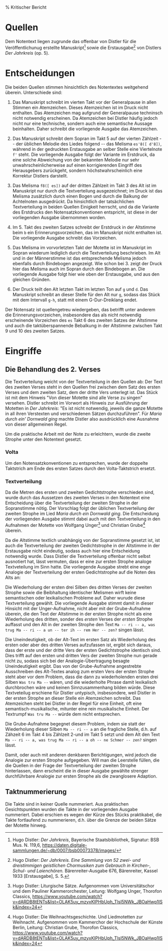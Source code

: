 % Kritischer Bericht


# Quellen

Dem Notentext liegen zugrunde das offenbar von Distler für die Veröffentlichunug erstellte Manuskript[^1] sowie die Erstausgabe[^2]   von Distlers *Der Jahrkreis* (op. 5).

[^1]: Hugo Distler: *Der Jahrkreis*, Bayerische Staatsbibliothek, Signatur: BSB Mus. N. 119,6, https://daten.digitale-sammlungen.de/~db/0007/bsb00073378/images/

[^2]: Hugo Distler: *Der Jahrkreis. Eine Sammlung von 52 zwei- und dreistimmigen geistlichen Chormusiken zum Gebrauch in Kirchen-, Schul- und Laienchören.* Bärenreiter-Ausgabe 676, Bärenreiter, Kassel 1933 [Erstausgabe], S. 5.

# Entscheidungen

Die beiden Quellen stimmen hinsichtlich des Notentextes weitgehend überein. Unterschiede sind:

1. Das Manuskript schreibt im vierten Takt vor der Generalpause in allen Stimmen ein Atemzeichen. Dieses Atemzeichen ist im Druck nicht enthalten. Das Atemzeichen mag aufgrund der Generalpause techninsch nicht notwendig erscheinen. Da Atemzeichen bei Distler häufig jedoch nicht nur eine technische, sondern auch eine semantische Aussage beinhalten. Daher schreibt die vorliegende Ausgabe das Atemzeichen.

2. Das Manuskript schreibt dem Sopran im Takt 5 auf der vierten Zählzeit -- der üblichen Melodie des Liedes folgend -- das Melisma `es'8([ d'8])`,  während in der gedruckten Erstausgabe an selber Stelle eine Viertelnote `f'` steht. Die vorliegende Ausgabe folgt der Variante im Erstdruck, da eine solche Abweichung von der bekannten Melodie nur sehr unwahrscheinlicherweise auf einen korrigierenden Eingriff des Herausgebers zurückgeht, sondern höchstwahrscheinlich eine Korrektur Distlers darstellt.

3. Das Melisma `f8([ es])` auf der dritten Zählzeit im Takt 3 des Alt ist im Manuskript nur durch die Textverteilung ausgezeichnet; im Druck ist das Melisma zusätzlich durch einen Bogen und durch die Balkung der Achtelnoten ausgedrückt. Da hinsichtlich der tatsächlichen Textverteilung in beiden Quellen Einigkeit herrscht, und da die Variante des Erstdrucks den Notensatzkonventionen entspricht, ist diese in der vorliegenden Ausgabe übernommen worden.

4. Im 5. Takt des zweiten Satzes schreibt der Erstdruck in der Altstimme beim `b` ein Erinnerungsvorzeichen, das im Manuskript nicht enthalten ist. Die vorliegende Ausgabe schreibt das Vorzeichen.

5. Das Melisma im vorvorletzten Takt der Motette ist im Manuskript im Sopran wiederum lediglich durch die Textverteilung beschrieben. Im Alt und in der Männerstimme ist das entsprechende Melisma jedoch ebenfalls durch Bindebogen angezeigt. Wie schon bei 3. zeigt der Druck hier das Melisma auch im Sopran durch den Bindebogen an. Die vorliegende Ausgabe folgt hier wie oben der Erstausgabe, und aus den gleichen Gründen.

6. Der Druck teilt den Alt letzten Takt im letzten Ton auf `g` und `d`. Das Manuskript schreibt an dieser Stelle für den Alt nur `g`, sodass das Stück mit dem Intervall `g-h`, statt mit einem G-Dur-Dreiklang endet.


Der Notensatz ist quellengetreu wiedergeben, das betrifft unter anderem die Erinnerungsvorzeichen, insbesondere das als nicht notwendig erscheinende Vorzeichen des `es` Takt 6 des zweiten Satzes der Altstimme und auch die taktüberspannende Bebalkung in der Altstimme zwischen Takt 9 und 10 des zweiten Satzes.

# Eingriffe

## Die Behandlung des 2. Verses

Die Textverteilung weicht von der Textverteilung in den Quellen ab: Der Text des zweiten Verses steht in den Quellen frei zwischen dem Satz des ersten Verses und dem zweiten Satz, dem der dritte Vers unterlegt ist. Das Stück ist mit dem Hinweis "Von dieser Motette sind alle Verse zu singen" versehen. Distler schreibt im Vorwort als Hinweis zur Ausführung der Motetten in *Der Jahrkreis*: "Es ist nicht notwendig, jeweils die ganze Motette in all ihren Verstexten und verschiedenen Sätzen durchzuführen". Für *Maria durch ein' Dornwald ging* machte Distler also ausdrücklich eine Ausnahme von dieser allgemeinen Regel. 

Um die praktische Arbeit mit der Note zu erleichtern, wurde die zweite Strophe unter den Notentext gesetzt.

### Volta

Um den Notensatzkonventionen zu entsprechen, wurde der doppelte Taktstrich am Ende des ersten Satzes durch den Volta-Taktstrich ersetzt.

### Textverteilung

Da die Metren des ersten und zweiten Gedichtstrophe verschieden sind, wurde durch das Aussetzen des zweiten Verses in den Notentext eine Entscheidung über die Textverteilung der zweiten Strophe in der Sopranstimme nötig. Der Vorschlag folgt der üblichen Textverteilung der zweiten Strophe im Lied *Maria durch ein Dornwald ging*. Die Entscheidung der vorliegenden Ausgabe stimmt dabei auch mit den Textverteilung in den Aufnahmen der Motette von Wolfgang Unger[^3] und Christian Grube[^4] überein.

[^3]: Hugo Distler: Liturgische Sätze. Aufgenommen vom Universitätschor und dem Pauliner Kammerorchester, Leitung: Wolfgang Unger, Thorofon Classics, https://www.youtube.com/watch?v=dARDB8tENTs&list=OLAK5uy_mzyxKIPHbUph_TlsI5NWk_JBOaHwp1ISk&index=24

[^4]: Hugo Distler: Die Weihnachtsgeschichte. Und Liedmotetten zur Weihnacht. Aufgenommen vom Kammerchor der Hochschule der Künste Berlin, Leitung: Christian Grube, Thorofon Classics, https://www.youtube.com/watch?v=dARDB8tENTs&list=OLAK5uy_mzyxKIPHbUph_TlsI5NWk_JBOaHwp1ISk&index=24

Da die Altstimme textlich unabhängig von der Sopranstimme gesetzt ist, ist auch die Textverteilung der zweiten Gedichtstrophe in der Altstimme in der Erstausgabe nicht eindeutig, sodass auch hier eine Entscheidung notwendig wurde. Dass Distler die Textverteilung offenbar nicht selbst ausnotiert hat, lässt vermuten, dass er eine zur ersten Strophe analoge Textveteilung im Sinn hatte. Die vorliegende Ausgabe strebt eine enge Analogie der Textverteilung der ersten Gedichtstrophe auf die Noten des Alts an: 

Die Wiederholung der ersten drei Silben des dritten Verses der zweiten Strophe sowie die Beibhaltung identischer Melismen wirft keine semantischen oder lexikalischen Probleme auf. Daher wurude diese Textverteilung gewählt. Die vorliegende Ausgabe stimmt damit in dieser Hinsicht mit der Unger-Aufnahme, nicht aber mit der Grube-Aufnahme überein, die den Text der Altstimme in der ersten Strophe nicht als eine Wiederholung des dritten, sonder des *ersten* Verses der *ersten* Strophe auffasst und den Alt in der zweiten Strophe den Text `Ma -- ri -- a, was trug Ma -- ri -- a un -- ter ih -- rem Her -- zen?` singen lässt. 

Die Uneindeutigkeit, ob der Alt-Text im ersten Satz als Wiederholung des ersten oder aber des dritten Verses aufzufassen ist, ergibt sich daraus, dass der erste und der dritte Vers der ersten Gedichtstrophe identisch sind. Dies trifft auf den ersten und dritten Vers der zweiten Strophe nun gerade nicht zu, sodass sich bei der Analogie-Übertragung besagte Uneindeutigkeit ergibt. Das von der Grube-Aufnahme angestrebte Ausschreiben des Alt-Textes analog zum ersten Vers der ersten Strophe steht aber vor dem Problem, dass die dann zu wiederholenden ersten drei Silben `Was tru Ma --` wären, und die wiederholte Phrase damit lexikalisch durchbrochen wäre und keinen Sinnzusammenhang bilden würde. Diese Textveteilug erschiene für Distler untypisch, insbesondere, weil Distler in der ersten Strophe an dieser Stelle ein Atemzeichen schreibt. Das Atemzeichen steht bei Distler in der Regel für eine Einheit, oft eine semantisch-musikalische, mitunter eine rein musikalische Einheit. Der Textrumpf `Was tru Ma --` würde dem nicht entsprechen.

Die Grube-Aufnahme begegnet diesem Problem, indem sie statt der Wiederholung dieser Silben `Ma -- ri -- a` an die fragliche Stelle, d.h. auf Zähzeit 6 im Takt 4 bis Zählzeit 2-und im Takt 5 setzt und dem Alt den Text `Ma -- ri -- a, was trug Ma -- ri -- a oh -- ne Schmer -- zen?` singen lässt.

Damit, oder auch mit anderen denkbaren Berichtigungen, wird jedoch die Analogie zur ersten Strophe aufgegeben. Will man die Leerstelle füllen, die die Quellen in der Frage der Textverteilung der zweiten Strophe hinterlassen, dann erscheint die in dieser Ausgabe gewählte strenger durchführbare Analogie zur ersten Strophe als die zwanglosere Adaption.


## Taktnummerierung

Die Takte sind in keiner Quelle nummeriert. Aus praktischen Gesichtspunkten wurden die Takte in der vorliegenden Ausgabe nummeriert. Dabei erschien es wegen der Kürze des Stücks praktikabel, die Takte fortlaufend zu nummerieren, d.h. über die Grenze der beiden Sätze der Motette hinweg.
